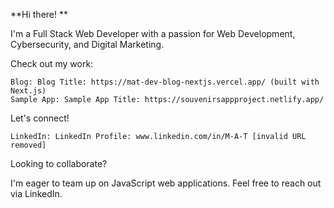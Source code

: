 **Hi there! **

I'm a Full Stack Web Developer with a passion for Web Development, Cybersecurity, and Digital Marketing. ️

Check out my work:

    Blog: Blog Title: https://mat-dev-blog-nextjs.vercel.app/ (built with Next.js)
    Sample App: Sample App Title: https://souvenirsappproject.netlify.app/

Let's connect!

    LinkedIn: LinkedIn Profile: www.linkedin.com/in/M-A-T [invalid URL removed]

Looking to collaborate?

I'm eager to team up on JavaScript web applications. Feel free to reach out via LinkedIn.
